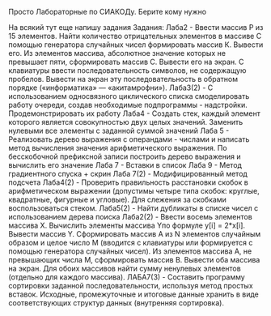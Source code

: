 Просто Лабораторные по СИАКОДу. Берите кому нужно

На всякий тут еще напишу задания 
Задания:
Лаба2 - Ввести массив Р из 15 элементов. Найти количество отрицательных элементов в массиве
С помощью генератора случайных чисел формировать массив К. Вывести его. Из элементов массива, абсолютное значение которых не превышает пяти, сформировать массив С. Вывести его на экран.
С клавиатуры ввести последовательность символов, не содержащую пробелов. Вывести на экран эту последовательность в обратном порядке («информатика» — «акитамрофни»).
Лаба3(2) -  С использованием односвязного циклического списка смоделировать
работу очереди, создав необходимые подпрограммы - надстройки.
Продемонстрировать их работу
Лаба4 - Создать стек, каждый элемент которого является совокупностью двух целых значений. Заменить нулевыми все элементы с заданной суммой значений
Лаба 5 - Реализовать дерево выражения с операндами - числами и написать метод
вычисления значения арифметического выражения. По бесскобочной префиксной
записи построить дерево выражения и вычислить его значение
Лаба 7 - Вставки в список
Лаба 9 - Метод градиентного спуска + скрин
Лаба 7(2) - Модифицированный метод подсчета
Лаба4(2) - Проверить правильность расстановки скобок в арифметическом выражении (допустимы четыре типа скобок: круглые, квадратные, фигурные и угловые). Для слежения за скобками воспользоваться стеком.
Лаба5(2) - Найти дубликаты в списке чисел с использованием дерева поиска
Лаба2(2) -  Ввести восемь элементов массива X. Вычислить элементы массива Yпо формуле
y[i] = 2*x[i]. Вывести массив Y.
Сформировать массив A из N элементов случайным образом и целое число М
(вводится с клавиатуры или формируется с помощью генератора случайных чисел). Из
элементов массива А, не превышающих числа M, сформировать массив В. Вывести оба
массива на экран. Для обоих массивов найти сумму ненулевых элементов (отдельно для
каждого массива).
ЛАБА7(3) - Составить программу сортировки заданной последовательности, используя метод простых вставок. Исходные, промежуточные и итоговые данные хранить в виде соответствующих структур данных (внутренняя сортировка).
